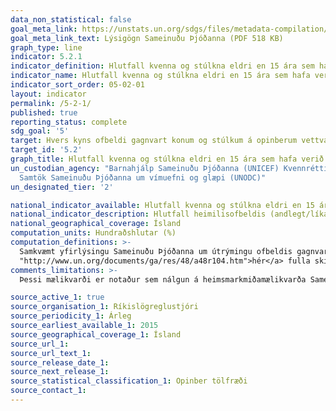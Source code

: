 ```yaml
---
data_non_statistical: false
goal_meta_link: https://unstats.un.org/sdgs/files/metadata-compilation/Metadata-Goal-5.pdf
goal_meta_link_text: Lýsigögn Sameinuðu Þjóðanna (PDF 518 KB)
graph_type: line
indicator: 5.2.1
indicator_definition: Hlutfall kvenna og stúlkna eldri en 15 ára sem hafa verið í sambandi og orðið fyrir  líkamlegu, kynferðislegu eða andlegu ofbeldi af hálfu núverandi eða fyrrverandi sambúðarmaka á síðastliðnum 12 mánuðum, eftir tegund ofbeldis og aldri.
indicator_name: Hlutfall kvenna og stúlkna eldri en 15 ára sem hafa verið í sambandi og orðið fyrir  líkamlegu, kynferðislegu eða andlegu ofbeldi af hálfu núverandi eða fyrrverandi sambúðarmaka á síðastliðnum 12 mánuðum, eftir tegund ofbeldis og aldri.
indicator_sort_order: 05-02-01
layout: indicator
permalink: /5-2-1/
published: true
reporting_status: complete
sdg_goal: '5'
target: Hvers kyns ofbeldi gagnvart konum og stúlkum á opinberum vettvangi sem og í einkalífi, þ.m.t. mansal, kynferðisleg misneyting og misneyting af öðru tagi, verði ekki liðið og regluverk sem styður við ofbeldi afnumið.  
target_id: '5.2'
graph_title: Hlutfall kvenna og stúlkna eldri en 15 ára sem hafa verið í sambandi og orðið fyrir  líkamlegu, kynferðislegu eða andlegu ofbeldi af hálfu núverandi eða fyrrverandi sambúðarmaka á síðastliðnum 12 mánuðum, eftir tegund ofbeldis og aldri.
un_custodian_agency: "Barnahjálp Sameinuðu Þjóðanna (UNICEF) Kvennréttindasamtök Sameinuðu Þjóðanna (UN Women), Mannfjöldasjóður Sameinuðu Þjóðanna (UNFPA), Alþjóðaheilbrigðismálastofnunin (WHO)
  Samtök Sameinuðu Þjóðanna um vímuefni og glæpi (UNODC)"
un_designated_tier: '2'

national_indicator_available: Hlutfall kvenna og stúlkna eldri en 15 ára sem hafa verið í sambandi og orðið fyrir  líkamlegu, kynferðislegu eða andlegu ofbeldi af hálfu núverandi eða fyrrverandi sambúðarmaka á síðastliðnum 12 mánuðum, eftir tegund ofbeldis og aldri.
national_indicator_description: Hlutfall heimilisofbeldis (andlegt/líkamlegt ofbeldi, hótanir, kynferðisofbeldi og umsátur) á síðastliðnum 12 mánuðum meðal kvenna 15 ára og eldri.
national_geographical_coverage: Ísland
computation_units: Hundraðshlutar (%)
computation_definitions: >-
  Samkvæmt yfirlýsingu Sameinuðu Þjóðanna um útrýmingu ofbeldis gagnvart konum (1993), er ofbeldi gagnvart konum "Hver sú athöfn sem veldur, eða er líkleg til að valda, líkamlegum, kynferðislegum eða andlegum skaða eða þjáningu kvenna, þar með talið hótanir slíkra athafna, þvíngun eða frelissvipting, hvort sem það á sér stað á almannafæri eða í einrúmi. Ofbeldi gagnvart konum skal ná utan um, en ekki vera takmarkað við, eftirfarandi - Líkamlegt, Kynferðislegt og Andlegt obeldi […]”. Sjá <a href=
  "http://www.un.org/documents/ga/res/48/a48r104.htm">hér</a> fulla skilgreiningu. Ofbeldi í nánum samböndum innifelur obeldi sem framið er af núverandi eða fyrrverandi maka/sambýlismanni/kærasta.
comments_limitations: >-
  Þessi mælikvarði er notaður sem nálgun á heimsmarkmiðamælikvarða Sameinuðu Þjóðanna. Þar sem því má við komast er unnið að því að finna eða þróa Íslensk gögn til að uppfylla forskrifa Sameinuðu Þjóðanna. Þessi mælikvarði var fundinn í samstarfi við málefnasérfræðinga.

source_active_1: true
source_organisation_1: Ríkislögreglustjóri
source_periodicity_1: Árleg
source_earliest_available_1: 2015
source_geographical_coverage_1: Ísland
source_url_1:
source_url_text_1:
source_release_date_1:
source_next_release_1:
source_statistical_classification_1: Opinber tölfræði
source_contact_1:
---
```

